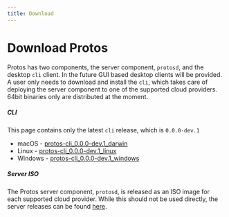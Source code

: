 ```yaml
---
title: Download
---
```


# Download Protos

Protos has two components, the server component, `protosd`, and the desktop `cli` client. In the future GUI based desktop clients will be provided.
A user only needs to download and install the `cli`, which takes care of deploying the server component to one of the supported cloud providers. 64bit binaries only are distributed
at the moment.

##### CLI

This page contains only the latest `cli` release, which is `0.0.0-dev.1`

 * macOS - [protos-cli_0.0.0-dev.1_darwin](https://releases.protos.io/cli/0.0.0-dev.1/protos-cli_0.0.0-dev.1_darwin)
 * Linux - [protos-cli_0.0.0-dev.1_linux](https://releases.protos.io/cli/0.0.0-dev.1/protos-cli_0.0.0-dev.1_linux)
 * Windows - [protos-cli_0.0.0-dev.1_windows](https://releases.protos.io/cli/0.0.0-dev.1/protos-cli_0.0.0-dev.1_windows)

##### Server ISO

The Protos server component, `protosd`, is released as an ISO image for each supported cloud provider. While this should not be used directly,
the server releases can be found [here](https://releases.protos.io).

